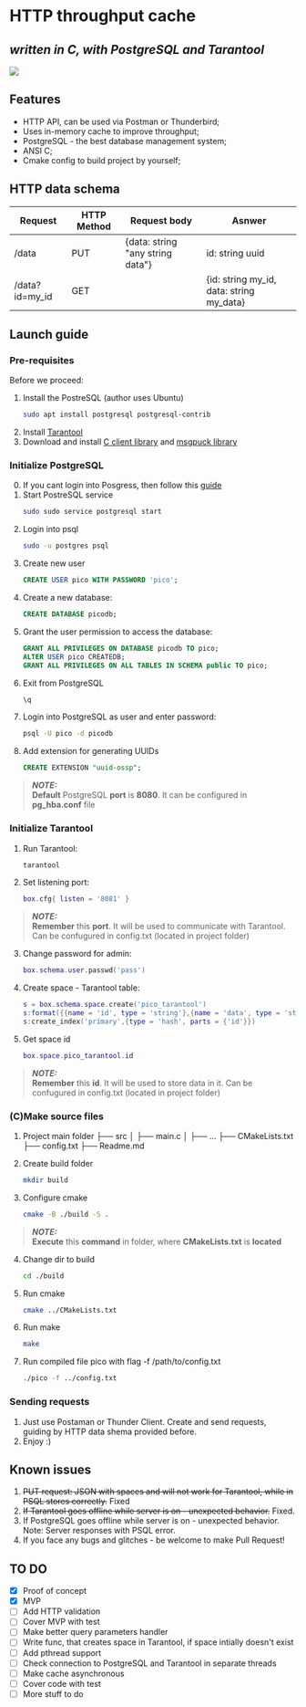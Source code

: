 # HTTP throughput cache 
## _written in C, with PostgreSQL and Tarantool_

[![](https://fit-m.org/public/img/speakers/ptcodatacolor.png)](https://picodata.io/)


## Features

- HTTP API, can be used via Postman or Thunderbird;
- Uses in-memory cache to improve throughput;
- PostgreSQL - the best database management system;
- ANSI C;
- Cmake config to build project by yourself;

## HTTP data schema
| Request           | HTTP Method | Request body   | Asnwer                |
|----------------|-------------|----------------|---------------------  |
| /data          | PUT         | {data: string "any string data"} | id: string uuid          |
|/data?id=my_id  | GET         |                | {id: string my_id,  data: string my_data}     |

## Launch guide
### Pre-requisites
Before we proceed:
1. Install the PostreSQL (author uses Ubuntu)
    ```sh
    sudo apt install postgresql postgresql-contrib
    ```
2. Install [Tarantool](https://www.tarantool.io/en/download/os-installation/ubuntu/)
3. Download and install [C client library](https://github.com/tarantool/tarantool-c) and [msgpuck library](https://github.com/tarantool/msgpuck)
### Initialize PostgreSQL
0. If you cant login into Posgress, then follow this [guide](https://gist.github.com/AtulKsol/4470d377b448e56468baef85af7fd614)
1. Start PostreSQL service
    ```sh
    sudo sudo service postgresql start
    ```
2. Login into psql
    ```sh
    sudo -u postgres psql
    ```
3. Create new user
    ```sql
    CREATE USER pico WITH PASSWORD 'pico';
    ```
4. Create a new database:
    ```sql
    CREATE DATABASE picodb;
    ```
5. Grant the user permission to access the database:
    ```sql
    GRANT ALL PRIVILEGES ON DATABASE picodb TO pico;
    ALTER USER pico CREATEDB;
    GRANT ALL PRIVILEGES ON ALL TABLES IN SCHEMA public TO pico;
    ```
6. Exit from PostgreSQL 
    ```sql
    \q
    ```
7. Login into PostgreSQL as user and enter password:
    ```sh
    psql -U pico -d picodb
    ```
8. Add extension for generating UUIDs
    ```sql
    CREATE EXTENSION "uuid-ossp";
    ```
> **_NOTE:_**  
**Default** PostgreSQL **port** is **8080**. 
It can be configured in **pg_hba.conf** file

### Initialize Tarantool
1. Run Tarantool:
    ```sh
    tarantool
    ```
2. Set listening port:
    ```lua
    box.cfg{ listen = '8081' } 
    ```
> **_NOTE:_**  
**Remember** this **port**.
It will be used to communicate with Tarantool.
Can be confugured in config.txt (located in project folder)

3. Change password for admin:
    ```lua
    box.schema.user.passwd('pass')
    ``` 
4. Create space - Tarantool table:
    ```lua
    s = box.schema.space.create('pico_tarantool')
    s:format({{name = 'id', type = 'string'},{name = 'data', type = 'string'}})---
    s:create_index('primary',{type = 'hash', parts = {'id'}})
    ``` 
5. Get space id
    ```lua
    box.space.pico_tarantool.id
    ``` 
> **_NOTE:_**  
**Remember** this **id**.
It will be used to store data in it.
Can be confugured in config.txt (located in project folder)


### (C)Make source files
1. Project main folder
├── src
│   ├── main.c
│   ├── ...
├── CMakeLists.txt
├── config.txt
├── Readme.md

2. Create build folder
    ```sh
    mkdir build
    ``` 
3. Configure cmake
    ```sh
    cmake -B ./build -S .
    ``` 
> **_NOTE:_**  
**Execute** this **command** in folder, where **CMakeLists.txt** is **located**

4. Change dir to build
    ```sh
    cd ./build
    ``` 
5. Run cmake
    ```sh
    cmake ../CMakeLists.txt
    ``` 
6. Run make
    ```sh
    make
    ```
7. Run compiled file pico with flag -f /path/to/config.txt
    ```sh
    ./pico -f ../config.txt
    ```
### Sending requests
1. Just use Postaman or Thunder Client. Create and send requests, guiding by HTTP data shema provided before.
2. Enjoy :)

## Known issues
1. ~~PUT request: JSON with spaces and  will not work for Tarantool, while in PSQL stores correctly.~~ Fixed
2. ~~If Tarantool goes offline while server is on -  unexpected behavior.~~ Fixed.
3. If PostgreSQL goes offline while server is on - unexpected behavior. Note: Server responses with PSQL error. 
4. If you face any bugs and glitches - be welcome to make Pull Request!

## TO DO
- [x] Proof of concept
- [x] MVP
- [ ] Add  HTTP validation
- [ ] Cover MVP with test
- [ ] Make better query parameters handler
- [ ] Write func, that creates space in Tarantool, if space intially doesn't exist
- [ ] Add pthread support
- [ ] Check connection to PostgreSQL and Tarantool in separate threads
- [ ] Make cache asynchronous
- [ ] Cover code with test
- [ ] More stuff to do
